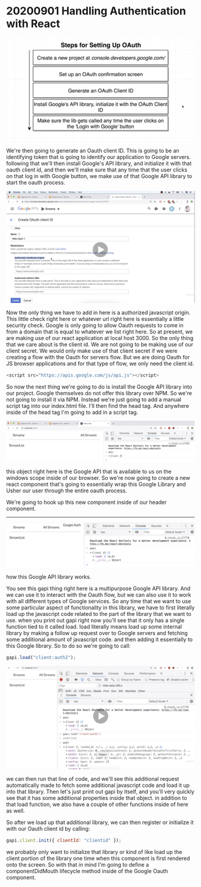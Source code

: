 # 20200901 Handling Authentication with React

![my-img](img/200901-1.png)

We're then going to generate an Oauth client ID. This is going to be an identifying token that is going to identify our application to Google servers. following that we'll then install Google's API library, and initialize it with that oauth client id, and then we'll make sure that any time that the user clicks on that log in with Google button, we make use of that Google API library to start the oauth process.

![my-img](img/200901-2.png)

Now the only thing we have to add in here is a authorized javascript origin. This little check right here or whatever url right here is essentially a little security check. Google is only going to allow Oauth requests to come in from a domain that is equal to whatever we list right here. So at present, we are making use of our react application at local host 3000. So the only thing that we care about is the client id. We are not going to be making use of our client secret. We would only make use of that client secret if we were creating a flow with the Oauth for servers flow. But we are doing Oauth for JS browser applications and for that type of flow, we only need the client id.

```js
<script src="https://apis.google.com/js/api.js"></script>
```

So now the next thing we're going to do is install the Google API library into our project. Google themselves do not offer this library over NPM. So we're not going to install it via NPM. Instead we're just going to add a manual script tag into our index.html file. I'll then find the head tag. And anywhere inside of the head tag I'm going to add in a script tag.

![my-img](img/200901-3.png)

this object right here is the Google API that is available to us on the windows scope inside of our browser. So we're now going to create a new react component that's going to essentially wrap this Google Library and Usher our user through the entire oauth process.

We're going to hook up this new component inside of our header component.

---

![my-img](img/200901-4.png)

how this Google API library works.

You see this gapi thing right here is a multipurpose Google API library. And we can use it to interact with the Oauth flow, but we can also use it to work with all different types of Google services. So any time that we want to use some particular aspect of functionality in this library, we have to first literally load up the javascript code related to the part of the library that we want to use. when you print out gapi right now you'll see that it only has a single function tied to it called load. load literally means load up some internal library by making a follow up request over to Google servers and fetching some additional amount of javascript code. and then adding it essentially to this Google library. So to do so we're going to call:

```js
gapi.load("client:auth2");
```

![my-img](img/200901-5.png)

we can then run that line of code, and we'll see this additional request automatically made to fetch some additional javascript code and load it up into that library. Then let's just print out gapi by itself, and you'll very quickly see that it has some additional properties inside that object. in addition to that load function, we also have a couple of other functions inside of here as well.

So after we load up that additional library, we can then register or initialize it with our Oauth client id by calling:

```js
gapi.client.init({ clientId: "clientid" });
```

we probably only want to initialize that library or kind of like load up the client portion of the library one time when this component is first rendered onto the screen. So with that in mind I'm going to define a componentDidMouth lifecycle method inside of the Google Oauth component.
